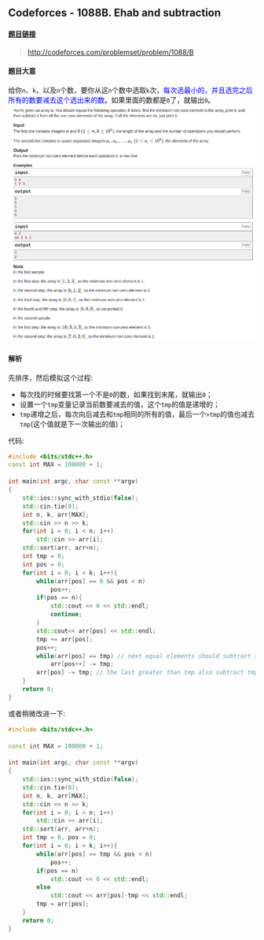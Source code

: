 ## Codeforces - 1088B. Ehab and subtraction

#### [题目链接](http://codeforces.com/problemset/problem/1088/B)

> http://codeforces.com/problemset/problem/1088/B

#### 题目大意
给你`n`、`k`，以及`n`个数，要你从这`n`个数中选取`k`次，<font color = blue>每次选最小的，并且选完之后所有的数要减去这个选出来的数。</font>如果里面的数都是`0`了，就输出`0`。
![在这里插入图片描述](images/1088B_t.png)
#### 解析
先排序，然后模拟这个过程:

* 每次找的时候要找第一个不是`0`的数，如果找到末尾，就输出`0`；
* 设置一个`tmp`变量记录当前数要减去的值，这个`tmp`的值是递增的；
* `tmp`递增之后，每次向后减去和`tmp`相同的所有的值，最后一个`>tmp`的值也减去`tmp`(这个值就是下一次输出的值)；

代码: 
```cpp
#include <bits/stdc++.h>
const int MAX = 100000 + 1;

int main(int argc, char const **argv)
{ 
    std::ios::sync_with_stdio(false);
    std::cin.tie(0);
    int n, k, arr[MAX]; 
    std::cin >> n >> k;
    for(int i = 0; i < n; i++) 
        std::cin >> arr[i];    
    std::sort(arr, arr+n);
    int tmp = 0;
    int pos = 0;
    for(int i = 0; i < k; i++){ 
        while(arr[pos] == 0 && pos < n)
            pos++;
        if(pos == n){ 
            std::cout << 0 << std::endl;
            continue;
        }
        std::cout<< arr[pos] << std::endl;
        tmp += arr[pos];
        pos++;
        while(arr[pos] == tmp) // next equal elements should subtract tmp
            arr[pos++] -= tmp;
        arr[pos] -= tmp; // the last greater than tmp also subtract tmp
    }
    return 0;
}
```
或者稍微改进一下: 
```cpp
#include <bits/stdc++.h>

const int MAX = 100000 + 1;

int main(int argc, char const **argv)
{ 
    std::ios::sync_with_stdio(false);
    std::cin.tie(0);
    int n, k, arr[MAX]; 
    std::cin >> n >> k;
    for(int i = 0; i < n; i++) 
        std::cin >> arr[i];    
    std::sort(arr, arr+n);
    int tmp = 0, pos = 0;
    for(int i = 0; i < k; i++){ 
        while(arr[pos] == tmp && pos < n)
            pos++;
        if(pos == n)
            std::cout << 0 << std::endl;
        else 
            std::cout << arr[pos]-tmp << std::endl;
        tmp = arr[pos];
    }
    return 0;
}
```